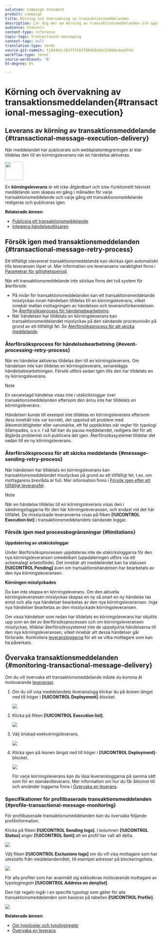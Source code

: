 ```yaml
---
solution: Campaign Standard
product: campaign
title: Körning och övervakning av transaktionsmeddelanden
description: Lär dig mer om körning av transaktionsmeddelanden och upptäck hur du övervakar transaktionsmeddelanden.
audience: channels
content-type: reference
topic-tags: transactional-messaging
context-tags: null
translation-type: tm+mt
source-git-commit: f19d4b5c1837f3f03789958abb1539d4edea0744
workflow-type: tm+mt
source-wordcount: '0'
ht-degree: 0%

---
```



# Körning och övervakning av transaktionsmeddelanden{#transactional-messaging-execution}

## Leverans av körning av transaktionsmeddelande {#transactional-message-execution-delivery}

När meddelandet har publicerats och webbplatsintegreringen är klar tilldelas den till en körningsleverans när en händelse aktiveras.

<img src="assets/do-not-localize/icon_concepts.svg" width="60px">

En **körningsleverans** är ett icke-åtgärdbart och icke-funktionellt tekniskt meddelande som skapas en gång i månaden för varje transaktionsmeddelande och varje gång ett transaktionsmeddelande redigeras och publiceras igen.

**Relaterade ämnen**:
* [Publicera ett transaktionsmeddelande](../../channels/using/publishing-transactional-message.md#publishing-a-transactional-message)
* [Integrera händelseutlösaren](../../channels/using/getting-started-with-transactional-msg.md#integrate-event-trigger)

## Försök igen med transaktionsmeddelanden {#transactional-message-retry-process}

Ett tillfälligt olevererat transaktionsmeddelande kan skickas igen automatiskt tills leveransen löper ut. Mer information om leveransens varaktighet finns i [Parametrar för giltighetsperiod](../../administration/using/configuring-email-channel.md#validity-period-parameters).

När ett transaktionsmeddelande inte skickas finns det två system för återförsök:

* På nivån för transaktionsmeddelanden kan ett transaktionsmeddelande misslyckas innan händelsen tilldelas till en körningsleverans, vilket innebär mellan mottagningen av händelsen och leveransförberedelsen. Se [Återförsöksprocess för händelsebearbetning](#event-processing-retry-process).
* När händelsen har tilldelats en körningsleverans kan transaktionsmeddelandet misslyckas på den sändande processnivån på grund av ett tillfälligt fel. Se [Återförsöksprocess för att skicka meddelande](#message-sending-retry-process).

### Återförsöksprocess för händelsebearbetning {#event-processing-retry-process}

När en händelse aktiveras tilldelas den till en körningsleverans. Om händelsen inte kan tilldelas en körningsleverans, senareläggs händelsebearbetningen. Försök utförs sedan igen tills den har tilldelats en ny körningsleverans.

>[!NOTE]
>
>En senarelagd händelse visas inte i utskicksloggar över transaktionsmeddelanden eftersom den ännu inte har tilldelats en körningsleverans.

Händelsen kunde till exempel inte tilldelas en körningsleverans eftersom dess innehåll inte var korrekt, det uppstod ett problem med åtkomsträttigheter eller varumärke, ett fel upptäcktes när regler för typologi tillämpades, o.s.v. I så fall kan du pausa meddelandet, redigera det för att åtgärda problemet och publicera det igen. Återförsökssystemet tilldelar det sedan till en ny körningsleverans.

### Återförsöksprocess för att skicka meddelande {#message-sending-retry-process}

När händelsen har tilldelats en körningsleverans kan transaktionsmeddelandet misslyckas på grund av ett tillfälligt fel, t.ex. om mottagarens brevlåda är full. Mer information finns i [Försök igen efter ett tillfälligt leveransfel](../../sending/using/understanding-delivery-failures.md#retries-after-a-delivery-temporary-failure).

>[!NOTE]
>
>När en händelse tilldelas till en körningsleverans visas den i sändningsloggarna för den här körningsleveransen, och endast vid det här tillfället. De misslyckade leveranserna visas på fliken **[!UICONTROL Execution list]** i transaktionsmeddelandets sändande loggar.

### Försök igen med processbegränsningar {#limitations}

**Uppdatering av utskicksloggar**

Under återförsöksprocessen uppdateras inte de utskicksloggarna för den nya körningsleveransen omedelbart (uppdateringen utförs via ett schemalagt arbetsflöde). Det innebär att meddelandet kan ha statusen **[!UICONTROL Pending]** även om transaktionshändelsen har bearbetats av den nya körningsleveransen.

**Körningen misslyckades**

Du kan inte stoppa en körningsleverans. Om den aktuella körningsleveransen misslyckas skapas en ny så snart en ny händelse tas emot och alla nya händelser bearbetas av den nya körningsleveransen. Inga nya händelser bearbetas av den misslyckade körningsleveransen.

Om vissa händelser som redan har tilldelats en körningsleverans har skjutits upp som en del av återförsöksprocessen och om körningsleveransen misslyckas, tilldelar återförsökssystemet inte de uppskjutna händelserna till den nya körningsleveransen, vilket innebär att dessa händelser går förlorade. Kontrollera [leveransloggarna](#monitoring-transactional-message-delivery) för att se vilka mottagare som kan ha påverkats.

## Övervaka transaktionsmeddelanden {#monitoring-transactional-message-delivery}

Om du vill övervaka ett transaktionsmeddelande måste du komma åt motsvarande [leveranser](#transactional-message-execution-delivery).

1. Om du vill visa meddelandets leveranslogg klickar du på ikonen längst ned till höger i **[!UICONTROL Deployment]**-blocket.

   ![](assets/message-center_access_logs.png)

1. Klicka på fliken **[!UICONTROL Execution list]**.

   ![](assets/message-center_execution_tab.png)

1. Välj önskad exekveringsleverans.

   ![](assets/message-center_execution_delivery.png)

1. Klicka igen på ikonen längst ned till höger i **[!UICONTROL Deployment]**-blocket.

   ![](assets/message-center_execution_access_logs.png)

   För varje körningsleverans kan du läsa leveransloggarna på samma sätt som för en standardleverans. Mer information om hur du får åtkomst till och använder loggarna finns i [Övervaka en leverans](../../sending/using/monitoring-a-delivery.md).

### Specifikationer för profilbaserade transaktionsmeddelanden {#profile-transactional-message-monitoring}

För profilbaserade transaktionsmeddelanden kan du övervaka följande profilinformation.

Klicka på fliken **[!UICONTROL Sending logs]**.  I kolumnen **[!UICONTROL Status]** anger **[!UICONTROL Sent]** att en profil har valt att delta.

![](assets/message-center_marketing_sending_logs.png)

Välj fliken **[!UICONTROL Exclusions logs]** om du vill visa mottagare som har uteslutits från meddelandemålet, till exempel adresser på blockeringslista.

![](assets/message-center_marketing_exclusion_logs.png)

För alla profiler som har avanmält sig exkluderas motsvarande mottagare av typologiregeln **[!UICONTROL Address on denylist]**.

Den här regeln ingår i en specifik typologi som gäller för alla transaktionsmeddelanden som baseras på tabellen **[!UICONTROL Profile]**.

![](assets/message-center_marketing_typology.png)

**Relaterade ämnen**:

* [Om typologier och typologiregler](../../sending/using/about-typology-rules.md)
* [Övervaka en leverans](../../sending/using/monitoring-a-delivery.md)
